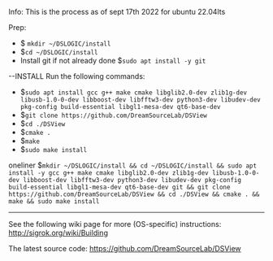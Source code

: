 Info:
This is the process as of sept 17th 2022 for ubuntu 22.04lts

Prep:
 - $ `mkdir ~/DSLOGIC/install`
 - $`cd ~/DSLOGIC/install`
 - Install git if not already done $`sudo apt install -y git`

--INSTALL
Run the following commands:
 - $`sudo apt install gcc g++ make cmake libglib2.0-dev zlib1g-dev libusb-1.0-0-dev libboost-dev libfftw3-dev python3-dev libudev-dev pkg-config build-essential libgl1-mesa-dev qt6-base-dev`
 - $`git clone https://github.com/DreamSourceLab/DSView`
 - $`cd ./DSView`
 - $`cmake .`
 - $`make`
 - $`sudo make install`


oneliner
$`mkdir ~/DSLOGIC/install && cd ~/DSLOGIC/install && sudo apt install -y gcc g++ make cmake libglib2.0-dev zlib1g-dev libusb-1.0-0-dev libboost-dev libfftw3-dev python3-dev libudev-dev pkg-config build-essential libgl1-mesa-dev qt6-base-dev git && git clone https://github.com/DreamSourceLab/DSView && cd ./DSView && cmake . && make && sudo make install`

------------------------------------------------------------------------
See the following wiki page for more (OS-specific) instructions:
 http://sigrok.org/wiki/Building
 
The latest source code:
 https://github.com/DreamSourceLab/DSView
 